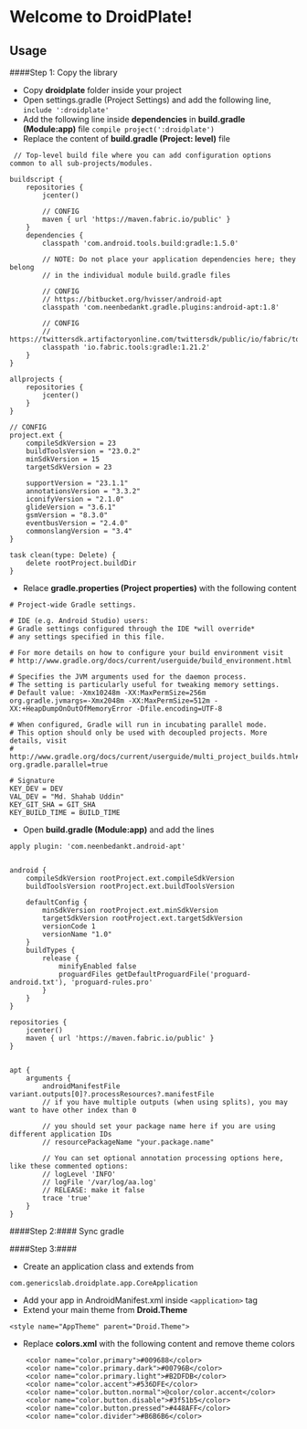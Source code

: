 Welcome to DroidPlate!
===================

Usage
-
####Step 1: Copy the library 
* Copy **droidplate** folder inside your project 
* Open settings.gradle (Project Settings) and add the following line, 
```include ':droidplate'```
* Add the following line inside **dependencies** in **build.gradle (Module:app)** file
```compile project(':droidplate')```
* Replace the content of **build.gradle (Project: level)** file 
```
 // Top-level build file where you can add configuration options common to all sub-projects/modules.

buildscript {
    repositories {
        jcenter()

        // CONFIG
        maven { url 'https://maven.fabric.io/public' }
    }
    dependencies {
        classpath 'com.android.tools.build:gradle:1.5.0'

        // NOTE: Do not place your application dependencies here; they belong
        // in the individual module build.gradle files

        // CONFIG
        // https://bitbucket.org/hvisser/android-apt
        classpath 'com.neenbedankt.gradle.plugins:android-apt:1.8'

        // CONFIG
        // https://twittersdk.artifactoryonline.com/twittersdk/public/io/fabric/tools/gradle/
        classpath 'io.fabric.tools:gradle:1.21.2'
    }
}

allprojects {
    repositories {
        jcenter()
    }
}

// CONFIG
project.ext {
    compileSdkVersion = 23
    buildToolsVersion = "23.0.2"
    minSdkVersion = 15
    targetSdkVersion = 23

    supportVersion = "23.1.1"
    annotationsVersion = "3.3.2"
    iconifyVersion = "2.1.0"
    glideVersion = "3.6.1"
    gsmVersion = "8.3.0"
    eventbusVersion = "2.4.0"
    commonslangVersion = "3.4"
}

task clean(type: Delete) {
    delete rootProject.buildDir
}
```  
* Relace **gradle.properties (Project properties)** with the following content
```
# Project-wide Gradle settings.

# IDE (e.g. Android Studio) users:
# Gradle settings configured through the IDE *will override*
# any settings specified in this file.

# For more details on how to configure your build environment visit
# http://www.gradle.org/docs/current/userguide/build_environment.html

# Specifies the JVM arguments used for the daemon process.
# The setting is particularly useful for tweaking memory settings.
# Default value: -Xmx10248m -XX:MaxPermSize=256m
org.gradle.jvmargs=-Xmx2048m -XX:MaxPermSize=512m -XX:+HeapDumpOnOutOfMemoryError -Dfile.encoding=UTF-8

# When configured, Gradle will run in incubating parallel mode.
# This option should only be used with decoupled projects. More details, visit
# http://www.gradle.org/docs/current/userguide/multi_project_builds.html#sec:decoupled_projects
org.gradle.parallel=true

# Signature
KEY_DEV = DEV
VAL_DEV = "Md. Shahab Uddin"
KEY_GIT_SHA = GIT_SHA
KEY_BUILD_TIME = BUILD_TIME

``` 
* Open **build.gradle (Module:app)** and add the lines
```
apply plugin: 'com.neenbedankt.android-apt'


android {
    compileSdkVersion rootProject.ext.compileSdkVersion
    buildToolsVersion rootProject.ext.buildToolsVersion

    defaultConfig {
        minSdkVersion rootProject.ext.minSdkVersion
        targetSdkVersion rootProject.ext.targetSdkVersion
        versionCode 1
        versionName "1.0"
    }
    buildTypes {
        release {
            minifyEnabled false
            proguardFiles getDefaultProguardFile('proguard-android.txt'), 'proguard-rules.pro'
        }
    }
}

repositories {
    jcenter()
    maven { url 'https://maven.fabric.io/public' }
}


apt {
    arguments {
        androidManifestFile variant.outputs[0]?.processResources?.manifestFile
        // if you have multiple outputs (when using splits), you may want to have other index than 0

        // you should set your package name here if you are using different application IDs
        // resourcePackageName "your.package.name"

        // You can set optional annotation processing options here, like these commented options:
        // logLevel 'INFO'
        // logFile '/var/log/aa.log'
        // RELEASE: make it false
        trace 'true'
    }
}
```

####Step 2:####
Sync gradle 

####Step 3:####
* Create an application class and extends from
```
com.genericslab.droidplate.app.CoreApplication
```
* Add your app in AndroidManifest.xml inside ```<application>``` tag 
* Extend your main theme from **Droid.Theme** 
```
<style name="AppTheme" parent="Droid.Theme">
```
* Replace **colors.xml** with the following content and remove theme colors 
```
    <color name="color.primary">#009688</color>
    <color name="color.primary.dark">#00796B</color>
    <color name="color.primary.light">#B2DFDB</color>
    <color name="color.accent">#536DFE</color>
    <color name="color.button.normal">@color/color.accent</color>
    <color name="color.button.disable">#3f51b5</color>
    <color name="color.button.pressed">#448AFF</color>
    <color name="color.divider">#B6B6B6</color>
```